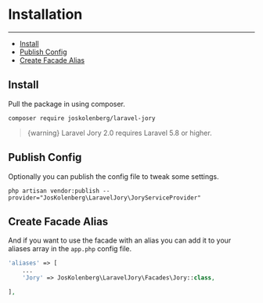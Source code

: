 # Installation

---

- [Install](#install)
- [Publish Config](#config)
- [Create Facade Alias](#alias)

<a name="install"></a>
## Install
Pull the package in using composer.
```shell script
composer require joskolenberg/laravel-jory
```
> {warning} Laravel Jory 2.0 requires Laravel 5.8 or higher.

<a name="config"></a>
## Publish Config
Optionally you can publish the config file to tweak some settings.
```shell script
php artisan vendor:publish --provider="JosKolenberg\LaravelJory\JoryServiceProvider"
```

<a name="alias"></a>
## Create Facade Alias
And if you want to use the facade with an alias you can add it to your aliases array in the ```app.php``` config file.
```php
'aliases' => [
    ...
    'Jory' => JosKolenberg\LaravelJory\Facades\Jory::class,

],
```

